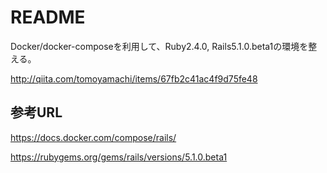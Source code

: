 # README

Docker/docker-composeを利用して、Ruby2.4.0, Rails5.1.0.beta1の環境を整える。

http://qiita.com/tomoyamachi/items/67fb2c41ac4f9d75fe48

## 参考URL

https://docs.docker.com/compose/rails/

https://rubygems.org/gems/rails/versions/5.1.0.beta1
